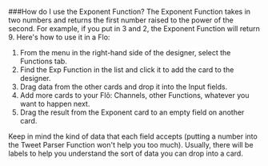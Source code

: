 ###How do I use the Exponent Function?
The Exponent Function takes in two numbers and returns the first number raised to the power of the second. For example, if you put in 3 and 2, the Exponent Function will return 9. Here's how to use it in a Flo:

1. From the menu in the right-hand side of the designer, select the Functions tab.
2. Find the Exp Function in the list and click it to add the card to the designer. 
3. Drag data from the other cards and drop it into the Input fields. 
4. Add more cards to your Flõ: Channels, other Functions, whatever you want to happen next. 
5. Drag the result from the Exponent card to an empty field on another card. 

Keep in mind the kind of data that each field accepts (putting a number into the Tweet Parser Function won't help you too much). Usually, there will be labels to help you understand the sort of data you can drop into a card. 